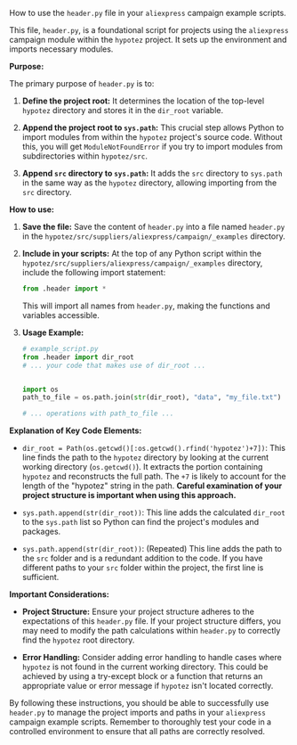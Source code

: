 How to use the `header.py` file in your `aliexpress` campaign example scripts.

This file, `header.py`, is a foundational script for projects using the `aliexpress` campaign module within the `hypotez` project.  It sets up the environment and imports necessary modules.

**Purpose:**

The primary purpose of `header.py` is to:

1. **Define the project root:** It determines the location of the top-level `hypotez` directory and stores it in the `dir_root` variable.

2. **Append the project root to `sys.path`:** This crucial step allows Python to import modules from within the `hypotez` project's source code.  Without this, you will get `ModuleNotFoundError` if you try to import modules from subdirectories within `hypotez/src`.

3. **Append `src` directory to `sys.path`:** It adds the `src` directory to `sys.path` in the same way as the `hypotez` directory, allowing importing from the `src` directory.

**How to use:**

1. **Save the file:** Save the content of `header.py` into a file named `header.py` in the `hypotez/src/suppliers/aliexpress/campaign/_examples` directory.

2. **Include in your scripts:** At the top of any Python script within the `hypotez/src/suppliers/aliexpress/campaign/_examples` directory, include the following import statement:

   ```python
   from .header import *
   ```

   This will import all names from `header.py`, making the functions and variables accessible.


3. **Usage Example:**


   ```python
   # example_script.py
   from .header import dir_root
   # ... your code that makes use of dir_root ...


   import os
   path_to_file = os.path.join(str(dir_root), "data", "my_file.txt")

   # ... operations with path_to_file ...
   ```

**Explanation of Key Code Elements:**

* `dir_root = Path(os.getcwd()[:os.getcwd().rfind('hypotez')+7])`: This line finds the path to the `hypotez` directory by looking at the current working directory (`os.getcwd()`).  It extracts the portion containing `hypotez` and reconstructs the full path.   The `+7` is likely to account for the length of the "hypotez" string in the path. **Careful examination of your project structure is important when using this approach.**

* `sys.path.append(str(dir_root))`: This line adds the calculated `dir_root` to the `sys.path` list so Python can find the project's modules and packages.

* `sys.path.append(str(dir_root))`: (Repeated) This line adds the path to the `src` folder and is a redundant addition to the code.  If you have different paths to your `src` folder within the project, the first line is sufficient.



**Important Considerations:**

* **Project Structure:** Ensure your project structure adheres to the expectations of this `header.py` file.  If your project structure differs, you may need to modify the path calculations within `header.py` to correctly find the `hypotez` root directory.

* **Error Handling:** Consider adding error handling to handle cases where `hypotez` is not found in the current working directory. This could be achieved by using a try-except block or a function that returns an appropriate value or error message if `hypotez` isn't located correctly.


By following these instructions, you should be able to successfully use `header.py` to manage the project imports and paths in your `aliexpress` campaign example scripts. Remember to thoroughly test your code in a controlled environment to ensure that all paths are correctly resolved.